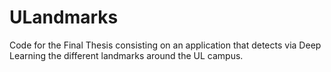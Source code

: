 # ULandmarks
Code for the Final Thesis consisting on an application that detects via Deep Learning the different landmarks around the UL campus.
